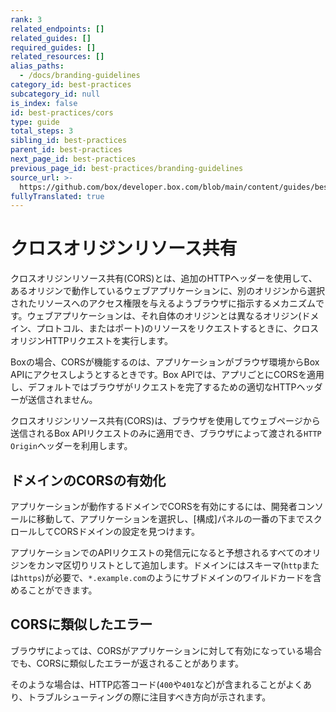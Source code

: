 ```yaml
---
rank: 3
related_endpoints: []
related_guides: []
required_guides: []
related_resources: []
alias_paths:
  - /docs/branding-guidelines
category_id: best-practices
subcategory_id: null
is_index: false
id: best-practices/cors
type: guide
total_steps: 3
sibling_id: best-practices
parent_id: best-practices
next_page_id: best-practices
previous_page_id: best-practices/branding-guidelines
source_url: >-
  https://github.com/box/developer.box.com/blob/main/content/guides/best-practices/cors.md
fullyTranslated: true
---
```

# クロスオリジンリソース共有

クロスオリジンリソース共有(CORS)とは、追加のHTTPヘッダーを使用して、あるオリジンで動作しているウェブアプリケーションに、別のオリジンから選択されたリソースへのアクセス権限を与えるようブラウザに指示するメカニズムです。ウェブアプリケーションは、それ自体のオリジンとは異なるオリジン(ドメイン、プロトコル、またはポート)のリソースをリクエストするときに、クロスオリジンHTTPリクエストを実行します。

Boxの場合、CORSが機能するのは、アプリケーションがブラウザ環境からBox APIにアクセスしようとするときです。Box APIでは、アプリごとにCORSを適用し、デフォルトではブラウザがリクエストを完了するための適切なHTTPヘッダーが送信されません。

<Message warning>

クロスオリジンリソース共有(CORS)は、ブラウザを使用してウェブページから送信されるBox APIリクエストのみに適用でき、ブラウザによって渡される`HTTP Origin`ヘッダーを利用します。

</Message>

## ドメインのCORSの有効化

アプリケーションが動作するドメインでCORSを有効にするには、開発者コンソールに移動して、アプリケーションを選択し、\[構成]パネルの一番の下までスクロールしてCORSドメインの設定を見つけます。

アプリケーションでのAPIリクエストの発信元になると予想されるすべてのオリジンをカンマ区切りリストとして追加します。ドメインにはスキーマ(`http`または`https`)が必要で、`*.example.com`のようにサブドメインのワイルドカードを含めることができます。

## CORSに類似したエラー

ブラウザによっては、CORSがアプリケーションに対して有効になっている場合でも、CORSに類似したエラーが返されることがあります。

そのような場合は、HTTP応答コード(`400`や`401`など)が含まれることがよくあり、トラブルシューティングの際に注目すべき方向が示されます。
